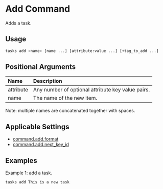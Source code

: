 # Add Command

Adds a task.

## Usage

```bash
tasks add <name> [name ...] [attribute:value ...] [+tag_to_add ...]
```

## Positional Arguments

|Name     |Description|
|:--------|:----------|
|attribute|Any number of optional attribute key value pairs.|
|name     |The name of the new item.|

Note: multiple names are concatenated together with spaces.

## Applicable Settings

* [command.add.format](settings.md#commandaddformat)
* [command.add.next_key_id](settings.md#commandaddnext_key_id)

## Examples

Example 1: add a task.

```bash
tasks add This is a new task
```
